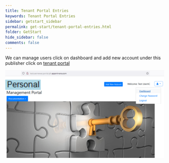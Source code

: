 ```yaml
---
title: Tenant Portal Entries
keywords: Tenant Portal Entries
sidebar: getstart_sidebar
permalink: get-start/tenant-portal-entries.html
folder: GetStart
hide_sidebar: false
comments: false
---
```


We can manage users click on dashboard and add new account under this publisher click on [tenant portal](//testuserac.portal.qfx.appsnirvana.com/)

![](/images/tenantportalpage.png)




